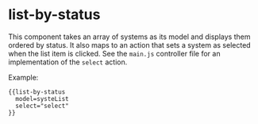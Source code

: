 # list-by-status

This component takes an array of systems as its model and displays them ordered by status. It also maps to an action that sets a system as selected when the list item is clicked. See the `main.js` controller file for an implementation of the `select` action.

Example:
```
{{list-by-status
  model=systeList
  select="select"
}}
```
